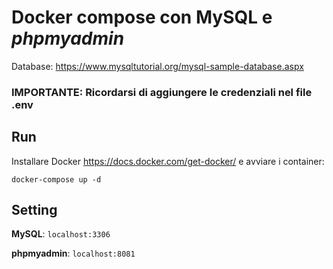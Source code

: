 # Docker compose con MySQL e *phpmyadmin*

Database: https://www.mysqltutorial.org/mysql-sample-database.aspx

### IMPORTANTE: Ricordarsi di aggiungere le credenziali nel file .env

## Run
Installare Docker https://docs.docker.com/get-docker/ e avviare i container:
```
docker-compose up -d
```

## Setting
**MySQL**: ```localhost:3306```

**phpmyadmin**: ```localhost:8081```